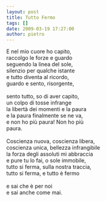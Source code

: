 ```yaml
---
layout: post
title: Tutto Fermo
tags: []
date: 2009-03-19 17:27:00
author: pietro
---
```

E nel mio cuore ho capito,<br/>raccolgo le forze e guardo<br/>seguendo la linea del sole,<br/>silenzio per qualche istante<br/>e tutto diventa al ricordo,<br/>guardo e sento, risorgente,<br/><br/>sento tutto, so di aver capito,<br/>un colpo di tosse infrange<br/>la libertà dei momenti e la paura<br/>e la paura finalmente se ne va,<br/>e non ho più paura! Non ho più<br/>paura.<br/><br/>Coscienza nuova, coscienza libera,<br/>coscienza unica, bellezza infrangibile<br/>la forza degli assoluti mi abbraccia<br/>e pure tu lo fai, o sole immobile,<br/>tutto si ferma, sulla nostra traccia,<br/>tutto si ferma, e tutto è fermo<br/><br/>e sai che è per noi<br/>e sai anche come mai.
